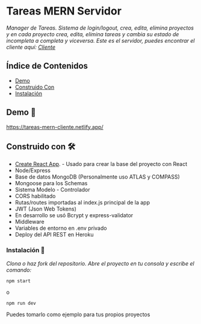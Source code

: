 # Tareas MERN Servidor

_Manager de Tareas. Sistema de login/logout, crea, edita, elimina proyectos y en cada proyecto crea, edita, elimina tareas y cambia su estado de incompleta a completa y viceversa._
_Este es el servidor, puedes encontrar el cliente aquí: [Cliente](https://github.com/AJ-Romera/app-tareas-mern-cliente)_

## Índice de Contenidos

-   [Demo](#demo-)
-   [Construido Con](#construido-con-%EF%B8%8F)
-   [Instalación](#instalación-)

## Demo 🚀

https://tareas-mern-cliente.netlify.app/

## Construido con 🛠️

-   [Create React App](https://github.com/facebook/create-react-app). - Usado para crear la base del proyecto con React
-   Node/Express
-   Base de datos MongoDB (Personalmente uso ATLAS y COMPASS)
-   Mongoose para los Schemas
-   Sistema Modelo - Controlador
-   CORS habilitado
-   Rutas/routes importadas al index.js principal de la app
-   JWT (Json Web Tokens)
-   En desarrollo se usó Bcrypt y express-validator
-   Middleware
-   Variables de entorno en .env privado
-   Deploy del API REST en Heroku

### Instalación 🔧

_Clona o haz fork del repositorio. Abre el proyecto en tu consola y escribe el comando:_

```
npm start
```

o

```
npm run dev
```

Puedes tomarlo como ejemplo para tus propios proyectos
